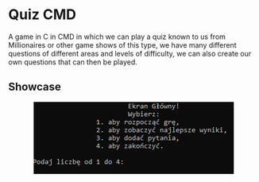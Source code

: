 # Quiz CMD

A game in C in CMD in which we can play a quiz known to us from Millionaires or other game shows of this type, we have many different questions of different areas and levels of difficulty, we can also create our own questions that can then be played.

## Showcase

<div align="center">
  <img src="https://github.com/Benonki/Portfolio/blob/main/StronaGlowna/sc/quiz.png" alt="Preview of My Project">
</div>
